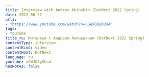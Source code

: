 ```yaml
---
title: Interview with Andrey Akinshin (DotNext 2022 Spring)
date: 2022-06-27
urls:
- "https://www.youtube.com/watch?v=uGWJO8yKUs4"
tags:
- YouTube
title_ru: Интервью с Андреем Акиньшиным (DotNext 2022 Spring)
contentType: interview
contentKind: video
contentHost: DotNext
language: ru
youtube: uGWJO8yKUs4
hasNotes: false
---
```

